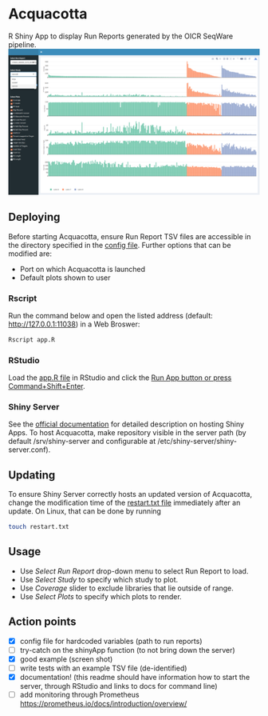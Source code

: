 # Acquacotta
R Shiny App to display Run Reports generated by the OICR SeqWare pipeline.
![How it looks](docs/example_look.png)

## Deploying

Before starting Acquacotta, ensure Run Report TSV files are accessible in the directory specified in the [config file](config.yaml). Further options that can be modified are:
* Port on which Acquacotta is launched
* Default plots shown to user

### Rscript
Run the command below and open the listed address (default: http://127.0.0.1:11038) in a Web Broswer:
```bash
Rscript app.R
```

### RStudio
Load the [app.R file](app.R) in RStudio and click the [Run App button or press Command+Shift+Enter](https://shiny.rstudio.com/tutorial/written-tutorial/lesson1/).

### Shiny Server
See the [official documentation](http://docs.rstudio.com/shiny-server/#restarting-an-application) for detailed description on hosting Shiny Apps. To host Acquacotta, make repository visible in the server path (by default /srv/shiny-server and configurable at /etc/shiny-server/shiny-server.conf). 

## Updating
To ensure Shiny Server correctly hosts an updated version of Acquacotta, change the modification time of the [restart.txt file](restart.txt) immediately after an update. On Linux, that can be done by running
```bash
touch restart.txt
```

## Usage
* Use *Select Run Report* drop-down menu to select Run Report to load.
* Use *Select Study* to specify which study to plot.
* Use *Coverage* slider to exclude libraries that lie outside of range.
* Use *Select Plots* to specify which plots to render.


## Action points
- [x] config file for hardcoded variables (path to run reports)
- [ ] try-catch on the shinyApp function (to not bring down the server)
- [x] good example (screen shot)
- [ ] write tests with an example TSV file (de-identified)
- [x] documentation! (this readme should have information how to start the server, through RStudio and links to docs for command line)
- [ ] add monitoring through Prometheus https://prometheus.io/docs/introduction/overview/

